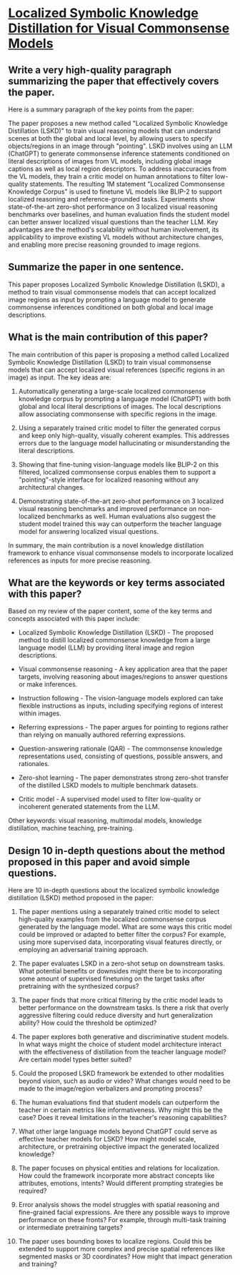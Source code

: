 # [Localized Symbolic Knowledge Distillation for Visual Commonsense Models](https://arxiv.org/abs/2312.04837)

## Write a very high-quality paragraph summarizing the paper that effectively covers the paper.

 Here is a summary paragraph of the key points from the paper:

The paper proposes a new method called "Localized Symbolic Knowledge Distillation (LSKD)" to train visual reasoning models that can understand scenes at both the global and local level, by allowing users to specify objects/regions in an image through "pointing". LSKD involves using an LLM (ChatGPT) to generate commonsense inference statements conditioned on literal descriptions of images from VL models, including global image captions as well as local region descriptors. To address inaccuracies from the VL models, they train a critic model on human annotations to filter low-quality statements. The resulting 1M statement "Localized Commonsense Knowledge Corpus" is used to finetune VL models like BLIP-2 to support localized reasoning and reference-grounded tasks. Experiments show state-of-the-art zero-shot performance on 3 localized visual reasoning benchmarks over baselines, and human evaluation finds the student model can better answer localized visual questions than the teacher LLM. Key advantages are the method's scalability without human involvement, its applicability to improve existing VL models without architecture changes, and enabling more precise reasoning grounded to image regions.


## Summarize the paper in one sentence.

 This paper proposes Localized Symbolic Knowledge Distillation (LSKD), a method to train visual commonsense models that can accept localized image regions as input by prompting a language model to generate commonsense inferences conditioned on both global and local image descriptions.


## What is the main contribution of this paper?

 The main contribution of this paper is proposing a method called Localized Symbolic Knowledge Distillation (LSKD) to train visual commonsense models that can accept localized visual references (specific regions in an image) as input. The key ideas are:

1) Automatically generating a large-scale localized commonsense knowledge corpus by prompting a language model (ChatGPT) with both global and local literal descriptions of images. The local descriptions allow associating commonsense with specific regions in the image.

2) Using a separately trained critic model to filter the generated corpus and keep only high-quality, visually coherent examples. This addresses errors due to the language model hallucinating or misunderstanding the literal descriptions. 

3) Showing that fine-tuning vision-language models like BLIP-2 on this filtered, localized commonsense corpus enables them to support a "pointing"-style interface for localized reasoning without any architectural changes.

4) Demonstrating state-of-the-art zero-shot performance on 3 localized visual reasoning benchmarks and improved performance on non-localized benchmarks as well. Human evaluations also suggest the student model trained this way can outperform the teacher language model for answering localized visual questions.

In summary, the main contribution is a novel knowledge distillation framework to enhance visual commonsense models to incorporate localized references as inputs for more precise reasoning.


## What are the keywords or key terms associated with this paper?

 Based on my review of the paper content, some of the key terms and concepts associated with this paper include:

- Localized Symbolic Knowledge Distillation (LSKD) - The proposed method to distill localized commonsense knowledge from a large language model (LLM) by providing literal image and region descriptions.

- Visual commonsense reasoning - A key application area that the paper targets, involving reasoning about images/regions to answer questions or make inferences. 

- Instruction following - The vision-language models explored can take flexible instructions as inputs, including specifying regions of interest within images.

- Referring expressions - The paper argues for pointing to regions rather than relying on manually authored referring expressions.

- Question-answering rationale (QAR) - The commonsense knowledge representations used, consisting of questions, possible answers, and rationales. 

- Zero-shot learning - The paper demonstrates strong zero-shot transfer of the distilled LSKD models to multiple benchmark datasets.

- Critic model - A supervised model used to filter low-quality or incoherent generated statements from the LLM.

Other keywords: visual reasoning, multimodal models, knowledge distillation, machine teaching, pre-training.


## Design 10 in-depth questions about the method proposed in this paper and avoid simple questions.

 Here are 10 in-depth questions about the localized symbolic knowledge distillation (LSKD) method proposed in the paper:

1. The paper mentions using a separately trained critic model to select high-quality examples from the localized commonsense corpus generated by the language model. What are some ways this critic model could be improved or adapted to better filter the corpus? For example, using more supervised data, incorporating visual features directly, or employing an adversarial training approach.

2. The paper evaluates LSKD in a zero-shot setup on downstream tasks. What potential benefits or downsides might there be to incorporating some amount of supervised finetuning on the target tasks after pretraining with the synthesized corpus?

3. The paper finds that more critical filtering by the critic model leads to better performance on the downstream tasks. Is there a risk that overly aggressive filtering could reduce diversity and hurt generalization ability? How could the threshold be optimized?

4. The paper explores both generative and discriminative student models. In what ways might the choice of student model architecture interact with the effectiveness of distillation from the teacher language model? Are certain model types better suited?

5. Could the proposed LSKD framework be extended to other modalities beyond vision, such as audio or video? What changes would need to be made to the image/region verbalizers and prompting process?

6. The human evaluations find that student models can outperform the teacher in certain metrics like informativeness. Why might this be the case? Does it reveal limitations in the teacher's reasoning capabilities?

7. What other large language models beyond ChatGPT could serve as effective teacher models for LSKD? How might model scale, architecture, or pretraining objective impact the generated localized knowledge?  

8. The paper focuses on physical entities and relations for localization. How could the framework incorporate more abstract concepts like attributes, emotions, intents? Would different prompting strategies be required?

9. Error analysis shows the model struggles with spatial reasoning and fine-grained facial expressions. Are there any possible ways to improve performance on these fronts? For example, through multi-task training or intermediate pretraining targets?

10. The paper uses bounding boxes to localize regions. Could this be extended to support more complex and precise spatial references like segmented masks or 3D coordinates? How might that impact generation and training?
